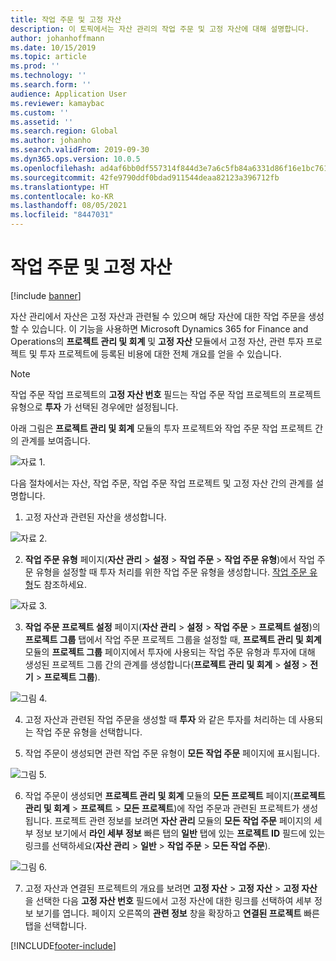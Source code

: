 ```yaml
---
title: 작업 주문 및 고정 자산
description: 이 토픽에서는 자산 관리의 작업 주문 및 고정 자산에 대해 설명합니다.
author: johanhoffmann
ms.date: 10/15/2019
ms.topic: article
ms.prod: ''
ms.technology: ''
ms.search.form: ''
audience: Application User
ms.reviewer: kamaybac
ms.custom: ''
ms.assetid: ''
ms.search.region: Global
ms.author: johanho
ms.search.validFrom: 2019-09-30
ms.dyn365.ops.version: 10.0.5
ms.openlocfilehash: ad4af6bb0df557314f844d3e7a6c5fb84a6331d86f16e1bc76150f78ce3039e4
ms.sourcegitcommit: 42fe9790ddf0bdad911544deaa82123a396712fb
ms.translationtype: HT
ms.contentlocale: ko-KR
ms.lasthandoff: 08/05/2021
ms.locfileid: "8447031"
---
```

# <a name="work-orders-and-fixed-assets"></a>작업 주문 및 고정 자산

[!include [banner](../../includes/banner.md)]


자산 관리에서 자산은 고정 자산과 관련될 수 있으며 해당 자산에 대한 작업 주문을 생성할 수 있습니다. 이 기능을 사용하면 Microsoft Dynamics 365 for Finance and Operations의 **프로젝트 관리 및 회계** 및 **고정 자산** 모듈에서 고정 자산, 관련 투자 프로젝트 및 투자 프로젝트에 등록된 비용에 대한 전체 개요를 얻을 수 있습니다.

>[!NOTE]
>작업 주문 작업 프로젝트의 **고정 자산 번호** 필드는 작업 주문 작업 프로젝트의 프로젝트 유형으로 **투자** 가 선택된 경우에만 설정됩니다.

아래 그림은 **프로젝트 관리 및 회계** 모듈의 투자 프로젝트와 작업 주문 작업 프로젝트 간의 관계를 보여줍니다.

![자료 1.](media/24-work-orders.png)

다음 절차에서는 자산, 작업 주문, 작업 주문 작업 프로젝트 및 고정 자산 간의 관계를 설명합니다.

1. 고정 자산과 관련된 자산을 생성합니다.

![자료 2.](media/25-work-orders.png)

2. **작업 주문 유형** 페이지(**자산 관리** > **설정** > **작업 주문** > **작업 주문 유형**)에서 작업 주문 유형을 설정할 때 투자 처리를 위한 작업 주문 유형을 생성합니다. [작업 주문 유형](../setup-for-work-orders/work-order-types.md)도 참조하세요.

![자료 3.](media/26-work-orders.png)

3. **작업 주문 프로젝트 설정** 페이지(**자산 관리** > **설정** > **작업 주문** > **프로젝트 설정**)의 **프로젝트 그룹** 탭에서 작업 주문 프로젝트 그룹을 설정할 때, **프로젝트 관리 및 회계** 모듈의 **프로젝트 그룹** 페이지에서 투자에 사용되는 작업 주문 유형과 투자에 대해 생성된 프로젝트 그룹 간의 관계를 생성합니다(**프로젝트 관리 및 회계** > **설정** > **전기** > **프로젝트 그룹**).

![그림 4.](media/27-work-orders.png)

4. 고정 자산과 관련된 작업 주문을 생성할 때 **투자** 와 같은 투자를 처리하는 데 사용되는 작업 주문 유형을 선택합니다.

5. 작업 주문이 생성되면 관련 작업 주문 유형이 **모든 작업 주문** 페이지에 표시됩니다.

![그림 5.](media/28-work-orders.png)

6. 작업 주문이 생성되면 **프로젝트 관리 및 회계** 모듈의 **모든 프로젝트** 페이지(**프로젝트 관리 및 회계** > **프로젝트** > **모든 프로젝트**)에 작업 주문과 관련된 프로젝트가 생성됩니다. 프로젝트 관련 정보를 보려면 **자산 관리** 모듈의 **모든 작업 주문** 페이지의 세부 정보 보기에서 **라인 세부 정보** 빠른 탭의 **일반** 탭에 있는 **프로젝트 ID** 필드에 있는 링크를 선택하세요(**자산 관리** > **일반** > **작업 주문** > **모든 작업 주문**).

![그림 6.](media/29-work-orders.png)

7. 고정 자산과 연결된 프로젝트의 개요를 보려면 **고정 자산** > **고정 자산** > **고정 자산** 을 선택한 다음 **고정 자산 번호** 필드에서 고정 자산에 대한 링크를 선택하여 세부 정보 보기를 엽니다. 페이지 오른쪽의 **관련 정보** 창을 확장하고 **연결된 프로젝트** 빠른 탭을 선택합니다.



[!INCLUDE[footer-include](../../../includes/footer-banner.md)]
